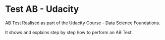 # Test AB - Udacity

AB Test Realised as part of the Udacity Course - Data Science Foundations.

It shows and explains step by step how to perform an AB Test.

